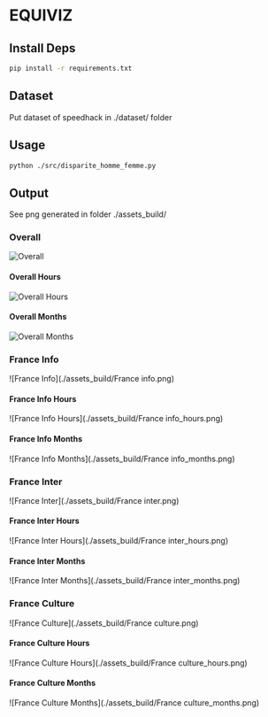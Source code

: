 # EQUIVIZ

## Install Deps

```bash
pip install -r requirements.txt
```

## Dataset

Put dataset of speedhack in ./dataset/ folder

## Usage

```bash
python ./src/disparite_homme_femme.py
```

## Output

See png generated in folder ./assets_build/

### Overall

![Overall](./assets_build/Overall.png)

#### Overall Hours

![Overall Hours](./assets_build/Overall_hours.png)

#### Overall Months

![Overall Months](./assets_build/Overall_months.png)

### France Info

![France Info](./assets_build/France info.png)

#### France Info Hours

![France Info Hours](./assets_build/France info_hours.png)

#### France Info Months

![France Info Months](./assets_build/France info_months.png)

### France Inter

![France Inter](./assets_build/France inter.png)

#### France Inter Hours

![France Inter Hours](./assets_build/France inter_hours.png)

#### France Inter Months

![France Inter Months](./assets_build/France inter_months.png)

### France Culture

![France Culture](./assets_build/France culture.png)

#### France Culture Hours

![France Culture Hours](./assets_build/France culture_hours.png)

#### France Culture Months

![France Culture Months](./assets_build/France culture_months.png)
